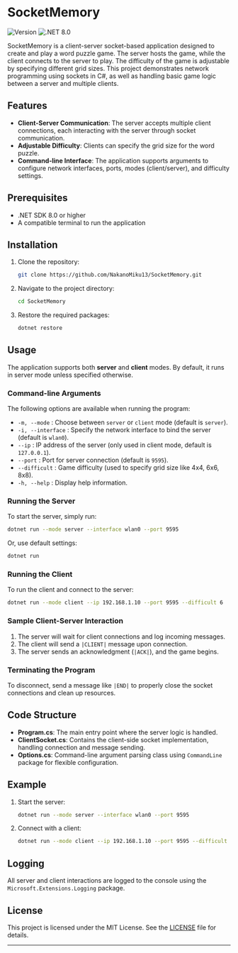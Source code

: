 # SocketMemory

![Version](https://img.shields.io/badge/version-1.2-blue.svg)
![.NET 8.0](https://img.shields.io/badge/.NET-8.0-blueviolet.svg)

SocketMemory is a client-server socket-based application designed to create and play a word puzzle game. The server hosts the game, while the client connects to the server to play. The difficulty of the game is adjustable by specifying different grid sizes. This project demonstrates network programming using sockets in C#, as well as handling basic game logic between a server and multiple clients.

## Features

- **Client-Server Communication**: The server accepts multiple client connections, each interacting with the server through socket communication.
- **Adjustable Difficulty**: Clients can specify the grid size for the word puzzle.
- **Command-line Interface**: The application supports arguments to configure network interfaces, ports, modes (client/server), and difficulty settings.

## Prerequisites

- .NET SDK 8.0 or higher
- A compatible terminal to run the application

## Installation

1. Clone the repository:

   ```bash
   git clone https://github.com/NakanoMiku13/SocketMemory.git
   ```

2. Navigate to the project directory:

   ```bash
   cd SocketMemory
   ```

3. Restore the required packages:

   ```bash
   dotnet restore
   ```

## Usage

The application supports both **server** and **client** modes. By default, it runs in server mode unless specified otherwise.

### Command-line Arguments

The following options are available when running the program:

- `-m, --mode` : Choose between `server` or `client` mode (default is `server`).
- `-i, --interface` : Specify the network interface to bind the server (default is `wlan0`).
- `--ip` : IP address of the server (only used in client mode, default is `127.0.0.1`).
- `--port` : Port for server connection (default is `9595`).
- `--difficult` : Game difficulty (used to specify grid size like 4x4, 6x6, 8x8).
- `-h, --help` : Display help information.

### Running the Server

To start the server, simply run:

```bash
dotnet run --mode server --interface wlan0 --port 9595
```

Or, use default settings:

```bash
dotnet run
```

### Running the Client

To run the client and connect to the server:

```bash
dotnet run --mode client --ip 192.168.1.10 --port 9595 --difficult 6
```

### Sample Client-Server Interaction

1. The server will wait for client connections and log incoming messages.
2. The client will send a `|CLIENT|` message upon connection.
3. The server sends an acknowledgment (`|ACK|`), and the game begins.

### Terminating the Program

To disconnect, send a message like `|END|` to properly close the socket connections and clean up resources.

## Code Structure

- **Program.cs**: The main entry point where the server logic is handled.
- **ClientSocket.cs**: Contains the client-side socket implementation, handling connection and message sending.
- **Options.cs**: Command-line argument parsing class using `CommandLine` package for flexible configuration.

## Example

1. Start the server:

   ```bash
   dotnet run --mode server --interface wlan0 --port 9595
   ```

2. Connect with a client:

   ```bash
   dotnet run --mode client --ip 192.168.1.10 --port 9595 --difficult 8
   ```

## Logging

All server and client interactions are logged to the console using the `Microsoft.Extensions.Logging` package.

## License

This project is licensed under the MIT License. See the [LICENSE](LICENSE) file for details.

---

